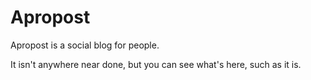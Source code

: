 # Apropost #

Apropost is a social blog for people.

It isn't anywhere near done, but you can see what's here, such as it is.

